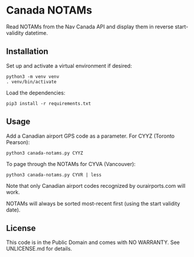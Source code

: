 Canada NOTAMs
=============

Read NOTAMs from the Nav Canada API and display them in reverse start-validity datetime.


## Installation

Set up and activate a virtual environment if desired:

    python3 -m venv venv
    . venv/bin/activate
    
Load the dependencies:

    pip3 install -r requirements.txt


## Usage

Add a Canadian airport GPS code as a parameter. For CYYZ (Toronto Pearson):

    python3 canada-notams.py CYYZ
    
To page through the NOTAMs for CYVA (Vancouver):

    python3 canada-notams.py CYVR | less

Note that only Canadian airport codes recognized by ourairports.com will work.

NOTAMs will always be sorted most-recent first (using the start validity date).


## License

This code is in the Public Domain and comes with NO WARRANTY. See
UNLICENSE.md for details.
